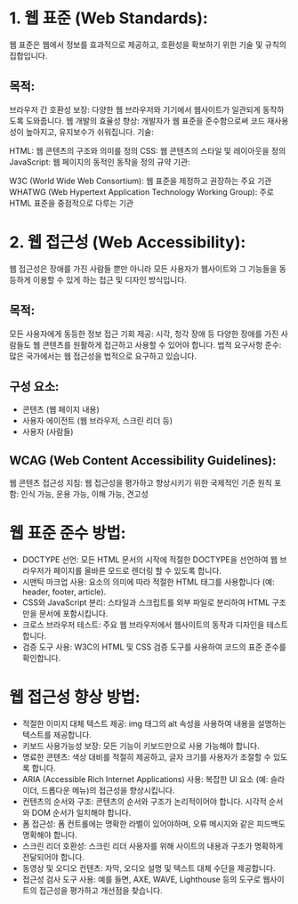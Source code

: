 # 1. 웹 표준 (Web Standards):
웹 표준은 웹에서 정보를 효과적으로 제공하고, 호환성을 확보하기 위한 기술 및 규칙의 집합입니다.

## 목적:

브라우저 간 호환성 보장: 다양한 웹 브라우저와 기기에서 웹사이트가 일관되게 동작하도록 도와줍니다.
웹 개발의 효율성 향상: 개발자가 웹 표준을 준수함으로써 코드 재사용성이 높아지고, 유지보수가 쉬워집니다.
기술:

HTML: 웹 콘텐츠의 구조와 의미를 정의
CSS: 웹 콘텐츠의 스타일 및 레이아웃을 정의
JavaScript: 웹 페이지의 동적인 동작을 정의
규약 기관:

W3C (World Wide Web Consortium): 웹 표준을 제정하고 권장하는 주요 기관
WHATWG (Web Hypertext Application Technology Working Group): 주로 HTML 표준을 중점적으로 다루는 기관

# 2. 웹 접근성 (Web Accessibility):
웹 접근성은 장애를 가진 사람들 뿐만 아니라 모든 사용자가 웹사이트와 그 기능들을 동등하게 이용할 수 있게 하는 접근 및 디자인 방식입니다.

## 목적:

모든 사용자에게 동등한 정보 접근 기회 제공: 시각, 청각 장애 등 다양한 장애를 가진 사람들도 웹 콘텐츠를 원활하게 접근하고 사용할 수 있어야 합니다.
법적 요구사항 준수: 많은 국가에서는 웹 접근성을 법적으로 요구하고 있습니다.
## 구성 요소:

* 콘텐츠 (웹 페이지 내용)
* 사용자 에이전트 (웹 브라우저, 스크린 리더 등)
* 사용자 (사람들)
## WCAG (Web Content Accessibility Guidelines):

웹 콘텐츠 접근성 지침: 웹 접근성을 평가하고 향상시키기 위한 국제적인 기준
원칙 포함: 인식 가능, 운용 가능, 이해 가능, 견고성

# 웹 표준 준수 방법:
* DOCTYPE 선언: 모든 HTML 문서의 시작에 적절한 DOCTYPE을 선언하여 웹 브라우저가 페이지를 올바른 모드로 렌더링 할 수 있도록 합니다.
* 시맨틱 마크업 사용: 요소의 의미에 따라 적절한 HTML 태그를 사용합니다 (예: header, footer, article).
* CSS와 JavaScript 분리: 스타일과 스크립트를 외부 파일로 분리하여 HTML 구조만을 문서에 포함시킵니다.
* 크로스 브라우저 테스트: 주요 웹 브라우저에서 웹사이트의 동작과 디자인을 테스트합니다.
* 검증 도구 사용: W3C의 HTML 및 CSS 검증 도구를 사용하여 코드의 표준 준수를 확인합니다.

# 웹 접근성 향상 방법:
* 적절한 이미지 대체 텍스트 제공: img 태그의 alt 속성을 사용하여 내용을 설명하는 텍스트를 제공합니다.
* 키보드 사용가능성 보장: 모든 기능이 키보드만으로 사용 가능해야 합니다.
* 명료한 콘텐츠: 색상 대비를 적절히 제공하고, 글자 크기를 사용자가 조절할 수 있도록 합니다.
* ARIA (Accessible Rich Internet Applications) 사용: 복잡한 UI 요소 (예: 슬라이더, 드롭다운 메뉴)의 접근성을 향상시킵니다.
* 컨텐츠의 순서와 구조: 콘텐츠의 순서와 구조가 논리적이어야 합니다. 시각적 순서와 DOM 순서가 일치해야 합니다.
* 폼 접근성: 폼 컨트롤에는 명확한 라벨이 있어야하며, 오류 메시지와 같은 피드백도 명확해야 합니다.
* 스크린 리더 호환성: 스크린 리더 사용자를 위해 사이트의 내용과 구조가 명확하게 전달되어야 합니다.
* 동영상 및 오디오 컨텐츠: 자막, 오디오 설명 및 텍스트 대체 수단을 제공합니다.
* 접근성 검사 도구 사용: 예를 들면, AXE, WAVE, Lighthouse 등의 도구로 웹사이트의 접근성을 평가하고 개선점을 찾습니다.